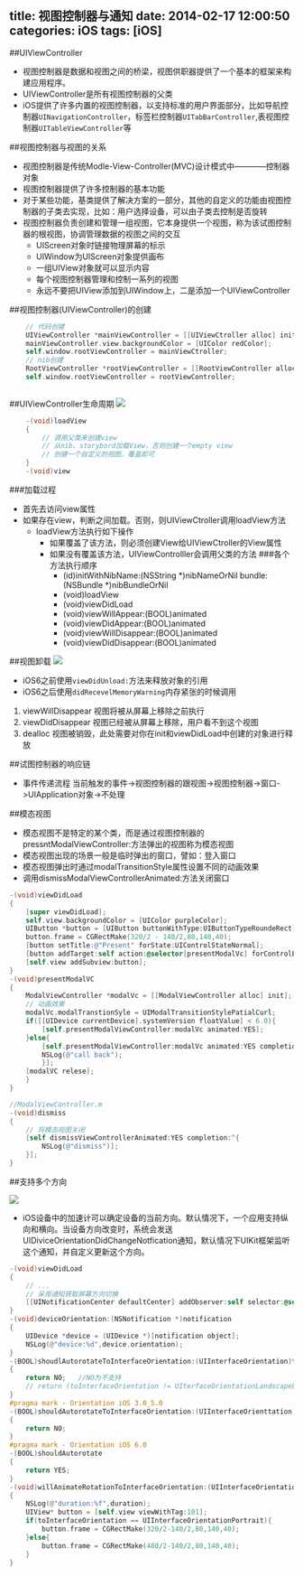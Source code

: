 title: 视图控制器与通知
date: 2014-02-17 12:00:50
categories: iOS
tags: [iOS]
---
##UIViewController
- 视图控制器是数据和视图之间的桥梁，视图供职器提供了一个基本的框架来构建应用程序。
- UIViewController是所有视图控制器的父类
- iOS提供了许多内置的视图控制器，以支持标准的用户界面部分，比如导航控制器`UINavigationController`，标签栏控制器`UITabBarController`,表视图控制器`UITableViewController`等

##视图控制器与视图的关系
- 视图控制器是传统Modle-View-Controller(MVC)设计模式中————控制器对象
- 视图控制器提供了许多控制器的基本功能
- 对于某些功能，基类提供了解决方案的一部分，其他的自定义的功能由视图控制器的子类去实现，比如：用户选择设备，可以由子类去控制是否旋转
- 视图控制器负责创建和管理一组视图，它本身提供一个视图，称为该试图控制器的根视图，协调管理数据的视图之间的交互
    + UIScreen对象时链接物理屏幕的标示
    + UIWindow为UIScreen对象提供画布
    + 一组UIView对象就可以显示内容
    + 每个视图控制器管理和控制一系列的视图
    + 永远不要把UIView添加到UIWindow上，二是添加一个UIViewController
    
##视图控制器(UIViewController)的创建
```Objective-C
    // 代码创建
    UIViewController *mainViewController = [[UIViewCtroller alloc] init];
    mainViewController.view.backgroundColor = [UIColor redColor];
    self.window.rootViewController = mainViewCtroller;
    // nib创建
    RootViewController *rootViewController = [[RootViewController alloc] initWithNibName:@"view" bundle:nil];
    self.window.rootViewController = rootViewController;
    
```

##UIViewController生命周期
![](https://github.com/zt1991616/blog/raw/master/Image/14021701.jpg)
```Objective-c
    -(void)loadView
    {
        // 调用父类来创建view
        // 从nib、storybord加载View，否则创建一个empty view
        // 创建一个自定义的视图，覆盖即可
    }
    -(void)view
```
###加载过程
- 首先去访问view属性
- 如果存在view，判断之间加载。否则，则UIViewCtroller调用loadView方法
    + loadView方法执行如下操作
        + 如果覆盖了该方法，则必须创建View给UIViewCtroller的View属性
        + 如果没有覆盖该方法，UIViewControlller会调用父类的方法
###各个方法执行顺序
            - (id)initWithNibName:(NSString *)nibNameOrNil bundle:(NSBundle *)nibBundleOrNil
            - (void)loadView
            - (void)viewDidLoad
            - (void)viewWillAppear:(BOOL)animated
            - (void)viewDidAppear:(BOOL)animated
            - (void)viewWillDisappear:(BOOL)animated
            - (void)viewDidDisappear:(BOOL)animated

##视图卸载
![](https://github.com/zt1991616/blog/raw/master/Image/14021702.jpg)
- iOS6之前使用`viewDidUnload:`方法来释放对象的引用
- iOS6之后使用`didRecevelMemoryWarning`内存紧张的时候调用
1. viewWillDisappear    视图将被从屏幕上移除之前执行
2. viewDidDisappear  视图已经被从屏幕上移除，用户看不到这个视图   
3. dealloc  视图被销毁，此处需要对你在init和viewDidLoad中创建的对象进行释放

##试图控制器的响应链
- 事件传递流程
    当前触发的事件->视图控制器的跟视图->视图控制器->窗口->UIApplication对象->不处理
    
##模态视图

- 模态视图不是特定的某个类，而是通过视图控制器的pressntModalViewController:方法弹出的视图称为模态视图
- 模态视图出现的场景一般是临时弹出的窗口，譬如：登入窗口
- 模态视图弹出时通过modalTransitionStyle属性设置不同的动画效果
- 调用dismissModalViewControllerAnimated:方法关闭窗口

```Objective-c
-(void)viewDidLoad
{
    [super viewDidLoad];
    self.view.backgroundColor = [UIColor purpleColor];
    UIButton *button = [UIButton buttonWithType:UIButtonTypeRoundeRect];
    button.frame = CGRectMake(320/2 - 140/2,80,140,40);
    [button setTitle:@"Present" forState:UIControlStateNormal];
    [button addTarget:self action:@selector[presentModalVc] forControlEvents:UIControlEventTouchUpInside];
    [self.view addSubview:button];
}
-(void)presentModalVC
{
    ModalViewController *modalVc = [[ModalViewController alloc] init];
    // 动画效果
    modalVc.modalTranstionSyle = UIModalTransitionStylePatialCurl;
    if([[UIDevice currentDevice].systemVersion floatValue] < 6.0){
        [self.presentModalViewController:modalVc animated:YES];
    }else{
        [self.presentModalViewController:modalVc animated:YES completion:^{
        NSLog(@"call back");
        }];
    [modalVC relese];
    }
}
```
```Objective-c
//ModalViewController.m
-(void)dismiss
{   
    // 将模态视图关闭
    [self dismissViewControllerAnimated:YES completion:^{
        NSLog(@"dismiss")];
    }];
}
```

##支持多个方向

![](https://github.com/zt1991616/blog/raw/master/Image/14021703.png)
- iOS设备中的加速计可以确定设备的当前方向。默认情况下，一个应用支持纵向和横向。当设备方向改变时，系统会发送UIDiviceOrientationDidChangeNotfication通知，默认情况下UIKit框架监听这个通知，并自定义更新这个方向。
```Objective-c
-(void)viewDidLoad
{
    // ...
    // 采用通知获取屏幕方向切换
    [[UINotificationCenter defaultCenter] addObserver:self selector:@selector(deviceOrientation:)name:UIDeviceOrientationDidChangeNotifitation object:nil];
}
-(void)deviceOrientation:(NSNotification *)notification
{
    UIDevice *device = (UIDevice *)[notification object];
    NSLog(@"device:%d",device.orientation);
}
-(BOOL)shoudlAutorotateToInterfaceOrientation:(UIInterfaceOrientation)toInterfaceOrientation
{
    return NO;   //NO为不支持
    // return (toInterfaceOrientation != UIterfaceOrientationLandscapeLeft); // 不支持一个方向
}
#pragma mark - Orientation iOS 3.0_5.0
-(BOOL)shouldAutorotateToInterfaceOrientation:(UIInterfaceOrienttation)toInterfaceOrientation
{
    return NO;
}
#pragma mark - Orientation iOS 6.0
-(BOOL)shouldAutorotate
{
    return YES;
}
-(void)willAnimateRotationToInterfaceOrientation:(UIInterfaceOrientation)toInterfaceOrientation duration:(NSTimeInterval)duration
{
    NSLog(@"duration:%f",duration);
    UIView* button = [self.view viewWithTag:101];
    if(toInterfaceOrientation == UIInterfaceOrientationPortrait){
        button.frame = CGRectMake(320/2-140/2,80,140,40);
    }else{
        button.frame = CGRectMake(480/2-140/2,80,140,40);
    }
}
```
